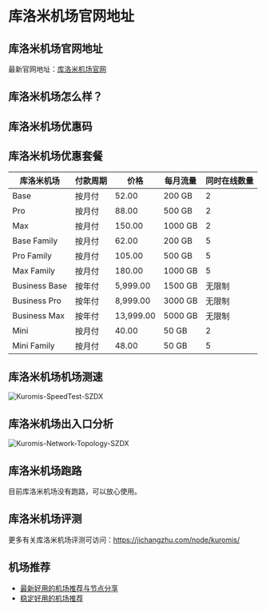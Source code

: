 # 库洛米机场官网地址

## 库洛米机场官网地址
最新官网地址：[库洛米机场官网](https://jcz.affxc.com/kuromis/)

## 库洛米机场怎么样？


## 库洛米机场优惠码


## 库洛米机场优惠套餐

| 库洛米机场       | 付款周期 | 价格        | 每月流量    | 同时在线数量 |
|---------------|------|-----------|---------|--------|
| Base          | 按月付  | 52.00     | 200 GB  | 2      |
| Pro           | 按月付  | 88.00     | 500 GB  | 2      |
| Max           | 按月付  | 150.00    | 1000 GB | 2      |
| Base Family   | 按月付  | 62.00     | 200 GB  | 5      |
| Pro Family    | 按月付  | 105.00    | 500 GB  | 5      |
| Max Family    | 按月付  | 180.00    | 1000 GB | 5      |
| Business Base | 按年付  | 5,999.00  | 1500 GB | 无限制    |
| Business Pro  | 按年付  | 8,999.00  | 3000 GB | 无限制    |
| Business Max  | 按年付  | 13,999.00 | 5000 GB | 无限制    |
| Mini          | 按月付  | 40.00     | 50 GB   | 2      |
| Mini Family   | 按月付  | 48.00     | 50 GB   | 5      |

## 库洛米机场机场测速

![Kuromis-SpeedTest-SZDX](https://github.com/jichangzhu/Kuromis/assets/152512496/bebcca2b-d927-4db4-85bc-634faa1cf659)

## 库洛米机场出入口分析

![Kuromis-Network-Topology-SZDX](https://github.com/jichangzhu/Kuromis/assets/152512496/fc7a1086-2afc-44a4-8659-1dfb4785139b)

## 库洛米机场跑路
目前库洛米机场没有跑路，可以放心使用。

## 库洛米机场评测
更多有关库洛米机场评测可访问：https://jichangzhu.com/node/kuromis/

## 机场推荐
 - [最新好用的机场推荐与节点分享](https://github.com/jichangzhu/JichangTuijian)
 - [稳定好用的机场推荐](https://jichangzhu.com/node/?utm_source=github&utm_medium=jichangzhu-details)
